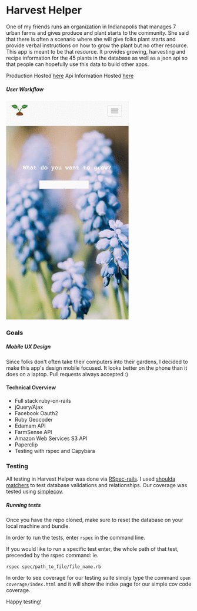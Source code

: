 # Harvest Helper

One of my friends runs an organization in Indianapolis that manages 7 urban farms and gives produce and plant starts to the community. She said that there is often a scenario where she will give folks plant starts and provide verbal instructions on how to grow the plant but no other resource. This app is meant to be that resource. It provides growing, harvesting and recipe information for the 45 plants in the database as well as a json api so that people can hopefully use this data to build other apps.

Production Hosted [here](http://harvesthelper.herokuapp.com)
Api Information Hosted [here](http://harvesthelper.herokuapp.com/developers)

##### User Workflow
 ![user workflow](app/assets/images/workflow.gif)
 

### Goals
##### Mobile UX Design
Since folks don't often take their computers into their gardens, I decided to make this app's design mobile focused.  It looks better on the phone than it does on a laptop.  Pull requests always accepted :)

#### Technical Overview
* Full stack ruby-on-rails
* jQuery/Ajax
* Facebook Oauth2
* Ruby Geocoder
* Edamam API
* FarmSense API
* Amazon Web Services S3 API
* Paperclip
* Testing with rspec and Capybara

### Testing
All testing in Harvest Helper was done via [RSpec-rails](https://github.com/rspec/rspec-rails).  I used [shoulda matchers](https://github.com/thoughtbot/shoulda-matchers) to test database validations and relationships.  Our coverage was tested using [simplecov](https://github.com/colszowka/simplecov).

##### Running tests
Once you have the repo cloned, make sure to reset the database on your local machine and bundle.

In order to run the tests, enter `rspec` in the command line.

If you would like to run a specific test enter, the whole path of that test, preceeded by the rspec command: ie. 

```
rspec spec/path_to_file/file_name.rb
```

In order to see coverage for our testing suite simply type the command `open coverage/index.html` and it will show the index page for our simple cov code coverage. 

Happy testing!
